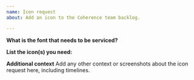 ```yaml
---
name: Icon request
about: Add an icon to the Coherence team backlog.

---
```


**What is the font that needs to be serviced?**


**List the icon(s) you need:**


**Additional context**
Add any other context or screenshots about the icon request here, including timelines.
